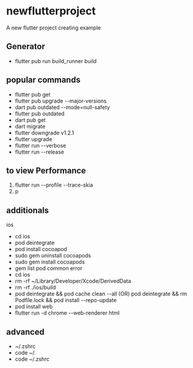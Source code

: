 # newflutterproject
A new flutter project creating example



## Generator
- flutter pub run build_runner build

## popular commands
- flutter pub get
- flutter pub upgrade --major-versions
- dart pub outdated --mode=null-safety
- flutter pub outdated
- dart pub get
- dart migrate
- flutter downgrade v1.2.1
- flutter upgrade
- flutter run --verbose
- flutter run --release
## to view Performance 
1. flutter run --profile --trace-skia 
2. p 

## additionals
ios
- cd ios
- pod deintegrate
- pod install
cocoapod
- sudo gem uninstall cocoapods
- sudo gem install cocoapods
- gem list
pod common error
- cd ios
- rm -rf ~/Library/Developer/Xcode/DerivedData
- rm -rf ./ios/build
- pod deintegrate && pod cache clean --all (OR) pod deintegrate && rm Podfile.lock && pod install --repo-update
- pod install
web
- flutter run -d chrome --web-renderer html

## advanced
- ~/.zshrc
- code ~/.
- code ~/.zshrc


